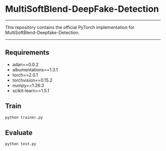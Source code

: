 # MultiSoftBlend-DeepFake-Detection
***
This repository contains the official PyTorch implementation for MultiSoftBlend-Deepfake-Detection.
***
## Requirements
+ adan==0.0.2
+ albumentations==1.3.1
+ torch==2.0.1
+ torchvision==0.15.2
+ numpy==1.26.3
+ scikit-learn==1.5.1
## Train
```python
python trainer.py
```
## Evaluate
```python
python test.py
```
